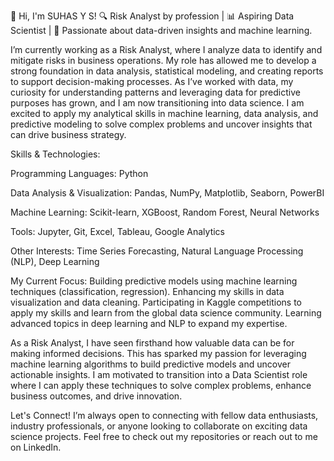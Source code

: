 👋 Hi, I'm SUHAS Y S!
🔍 Risk Analyst by profession | 📊 Aspiring Data Scientist | 🚀 Passionate about data-driven insights and machine learning.


I’m currently working as a Risk Analyst, where I analyze data to identify and mitigate risks in business operations. My role has allowed me to develop a strong foundation in data analysis, statistical modeling, and creating reports to support decision-making processes.
As I’ve worked with data, my curiosity for understanding patterns and leveraging data for predictive purposes has grown, and I am now transitioning into data science. I am excited to apply my analytical skills in machine learning, data analysis, and predictive modeling to solve complex problems and uncover insights that can drive business strategy.

Skills & Technologies:

Programming Languages: Python

Data Analysis & Visualization: Pandas, NumPy, Matplotlib, Seaborn, PowerBI

Machine Learning: Scikit-learn, XGBoost, Random Forest, Neural Networks

Tools: Jupyter, Git, Excel, Tableau, Google Analytics

Other Interests: Time Series Forecasting, Natural Language Processing (NLP), Deep Learning

My Current Focus:
Building predictive models using machine learning techniques (classification, regression).
Enhancing my skills in data visualization and data cleaning.
Participating in Kaggle competitions to apply my skills and learn from the global data science community.
Learning advanced topics in deep learning and NLP to expand my expertise.

As a Risk Analyst, I have seen firsthand how valuable data can be for making informed decisions. This has sparked my passion for leveraging machine learning algorithms to build predictive models and uncover actionable insights. I am motivated to transition into a Data Scientist role where I can apply these techniques to solve complex problems, enhance business outcomes, and drive innovation.

Let's Connect!
I’m always open to connecting with fellow data enthusiasts, industry professionals, or anyone looking to collaborate on exciting data science projects. Feel free to check out my repositories or reach out to me on LinkedIn.
